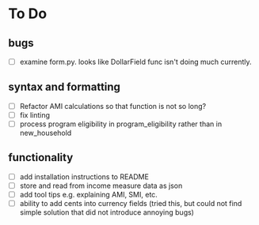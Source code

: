 # To Do
## bugs 
- [ ] examine form.py. looks like DollarField func isn't doing much currently.

## syntax and formatting
- [ ] Refactor AMI calculations so that function is not so long?
- [ ] fix linting
- [ ] process program eligibility in program_eligibility rather than in new_household
## functionality
- [ ] add installation instructions to README
- [ ] store and read from income measure data as json
- [ ] add tool tips e.g. explaining AMI, SMI, etc.
- [ ] ability to add cents into currency fields (tried this, but could not find simple solution that did not introduce annoying bugs)
